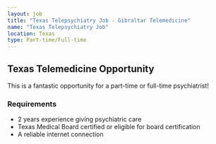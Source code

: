 ```yaml
---
layout: job
title: "Texas Telepsychiatry Job - Gibraltar Telemedicine"
name: "Texas Telepsychiatry Job"
location: Texas
type: Part-time/Full-time
---
```

## Texas Telemedicine Opportunity

This is a fantastic opportunity for a part-time or full-time psychiatrist!

### Requirements
* 2 years experience giving psychiatric care
* Texas Medical Board certified or eligible for board certification
* A reliable internet connection 
